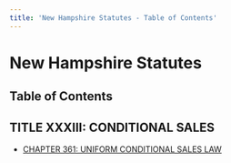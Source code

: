 ```yaml
---
title: 'New Hampshire Statutes - Table of Contents'
---
```


New Hampshire Statutes
======================

Table of Contents
-----------------

TITLE XXXIII: CONDITIONAL SALES
-------------------------------

-   [CHAPTER 361: UNIFORM CONDITIONAL SALES LAW](361.html)
